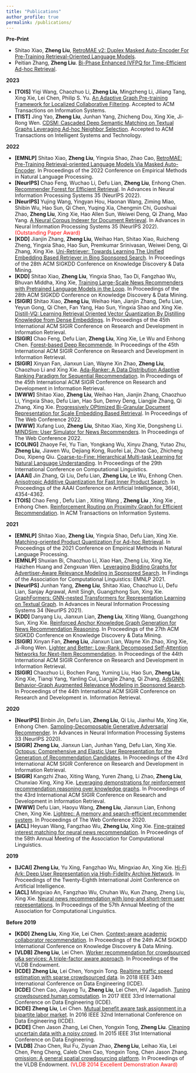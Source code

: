 ```yaml
---
title: "Publications"
author_profile: true
permalink: /publications/
---
```


**Pre-Print**
* Shitao Xiao, **Zheng Liu**, [RetroMAE v2: Duplex Masked Auto-Encoder For Pre-Training Retrieval-Oriented Language Models](https://arxiv.org/abs/2211.08769). 
* Peitian Zhang, **Zheng Liu**. [Bi-Phase Enhanced IVFPQ for Time-Efficient Ad-hoc Retrieval](https://arxiv.org/abs/2210.05521).


**2023**
* **[TOIS]** Yiqi Wang, Chaozhuo Li, **Zheng Liu**, Mingzheng Li, Jiliang Tang, Xing Xie, Lei Chen, Philip S. Yu. [An Adaptive Graph Pre-training Framework for Localized Collaborative Filtering](https://arxiv.org/abs/2112.07191). Accepted to ACM Transactions on Information Systems. 
* **[TIST]** Jing Yao, **Zheng Liu**, Junhan Yang, Zhicheng Dou, Xing Xie, Ji-Rong Wen. [CDSM: Cascaded Deep Semantic Matching on Textual Graphs Leveraging Ad-hoc Neighbor Selection](). Accepted to ACM Transactions on Intelligent Systems and Technology. 

**2022**
* **[EMNLP]** Shitao Xiao, **Zheng Liu**, Yingxia Shao, Zhao Cao, [RetroMAE: Pre-Training Retrieval-oriented Language Models Via Masked Auto-Encoder](https://arxiv.org/abs/2205.12035). In Proceedings of the 2022 Conference on Empirical Methods in Natural Language Processing. 
* **[NeurIPS]** Chao Feng, Wuchao Li, Defu Lian, **Zheng Liu**, Enhong Chen. [Recommender Forest for Efficient Retrieval](https://nips.cc/Conferences/2022/ScheduleMultitrack?event=54988). In Advances in Neural Information Processing Systems 35 (NeurIPS 2022).
* **[NeurIPS]** Yujing Wang, Yingyan Hou, Haonan Wang, Ziming Miao, Shibin Wu, Hao Sun, Qi Chen, Yuqing Xia, Chengmin Chi, Guoshuai Zhao, **Zheng Liu**, Xing Xie, Hao Allen Sun, Weiwei Deng, Qi Zhang, Mao Yang. [A Neural Corpus Indexer for Document Retrieval](https://arxiv.org/abs/2206.02743). In Advances in Neural Information Processing Systems 35 (NeurIPS 2022). <span style="color:red">(Outstanding Paper Award)
* **[KDD]** Jianjin Zhang, **Zheng Liu**, Weihao Han, Shitao Xiao, Ruicheng Zheng, Yingxia Shao, Hao Sun, Premkumar Srinivasan, Weiwei Deng, Qi Zhang, Xing Xie. [Uni-Retriever: Towards Learning The Unified Embedding Based Retriever in Bing Sponsored Search](https://dl.acm.org/doi/10.1145/3534678.3539212). In Proceedings of the 28th ACM SIGKDD Conference on Knowledge Discovery & Data Mining.
* **[KDD]** Shitao Xiao, **Zheng Liu**, Yingxia Shao, Tao Di, Fangzhao Wu, Bhuvan Middha, Xing Xie, [Training Large-Scale News Recommenders with Pretrained Language Models in the Loop](https://dl.acm.org/doi/10.1145/3534678.3539120). In Proceedings of the 28th ACM SIGKDD Conference on Knowledge Discovery & Data Mining.
* **[SIGIR]** Shitao Xiao, **Zheng Liu**, Weihao Han, Jianjin Zhang, Defu Lian, Yeyun Gong, Qi Chen, Fan Yang, Hao Sun, Yingxia Shao and Xing Xie. [Distill-VQ: Learning Retrieval Oriented Vector Quantization By Distilling Knowledge from Dense
Embeddings](https://dl.acm.org/doi/abs/10.1145/3477495.3531799). In Proceedings of the 45th International ACM SIGIR Conference on Research and Development in Information Retrieval.
* **[SIGIR]** Chao Feng, Defu Lian, **Zheng Liu**, Xing Xie, Le Wu and Enhong Chen. [Forest-based Deep Recommende](https://dl.acm.org/doi/abs/10.1145/3477495.3531980). In Proceedings of the 45th International ACM SIGIR Conference on Research and Development in Information Retrieval.
* **[SIGIR]** Xinyan Fan, Jianxun Lian, Wayne Xin Zhao, **Zheng Liu**, Chaozhuo Li and Xing Xie. [Ada-Ranker: A Data Distribution Adaptive Ranking Paradigm for Sequential Recommendation](https://dl.acm.org/doi/abs/10.1145/3477495.3531931). In Proceedings of the 45th International ACM SIGIR Conference on Research and Development in Information Retrieval.
* **[WWW]** Shitao Xiao, **Zheng Liu**, Weihao Han, Jianjin Zhang, Chaozhuo Li, Yingxia Shao, Defu Lian, Hao Sun,
Denvy Deng, Liangjie Zhang, Qi Zhang, Xing Xie. [Progressively OPtimized Bi-Granular Document Representation for Scale Embedding Based Retrieval](https://dl.acm.org/doi/10.1145/3485447.3511957). In Proceedings of The Web Conference 2022. 
* **[WWW]** Xufang Luo, **Zheng Liu**, Shitao Xiao, Xing Xie, Dongsheng Li. [MINDSim: User Simulator for News Recommenders](https://dl.acm.org/doi/fullHtml/10.1145/3485447.3512080). In Proceedings of The Web Conference 2022.
* **[COLING]** Zhaoye Fei, Yu Tian, Yongkang Wu, Xinyu Zhang, Yutao Zhu, **Zheng Liu**, Jiawen Wu, Dejiang Kong, Ruofei Lai, Zhao Cao, Zhicheng Dou, Xipeng Qiu. [Coarse-to-Fine: Hierarchical Multi-task Learning for Natural Language Understanding](https://aclanthology.org/2022.coling-1.439/). In Proceedings of the 29th International Conference on Computational Linguistics. 
* **[AAAI]** Jin Zhang, Qi Liu, Defu Lian, **Zheng Liu**, Le Wu, Enhong Chen. [Anisotropic Additive Quantization for Fast Inner Product Search](https://aaai-2022.virtualchair.net/poster_aaai4309). In Proceedings of the AAAI Conference on Artificial Intelligence, 36(4), 4354-4362.
* **[TOIS]** Chao Feng , Defu Lian , Xiting Wang , **Zheng Liu** , Xing Xie , Enhong Chen. [Reinforcement Routing on Proximity Graph for Efficient Recommendation](https://dl.acm.org/doi/abs/10.1145/3512767). In ACM Transactions on Information Systems.

**2021**
* **[EMNLP]** Shitao Xiao, **Zheng Liu**, Yingxia Shao, Defu Lian, Xing Xie. [Matching-oriented Product Quantization For Ad-hoc Retrieval](https://aclanthology.org/2021.emnlp-main.640.pdf). In Proceedings of the 2021 Conference on Empirical Methods in Natural Language Processing. 
* **[EMNLP]** Shuxian Bi, Chaozhuo Li, Xiao Han, Zheng Liu, Xing Xie, Haizhen Huang and Zengxuan Wen. [Leveraging Bidding Graphs for Advertiser-Aware Relevance Modeling in Sponsored Search](https://aclanthology.org/2021.findings-emnlp.191/). In Findings of the Association for Computational Linguistics: EMNLP 2021.
* **[NeurIPS]** Junhan Yang, **Zheng Liu**, Shitao Xiao, Chaozhuo Li, Defu Lian, Sanjay Agrawal, Amit Singh, Guangzhong Sun, Xing Xie. [GraphFormers: GNN-nested Transformers for Representation Learning on Textual Graph](https://proceedings.neurips.cc/paper/2021/hash/f18a6d1cde4b205199de8729a6637b42-Abstract.html). In Advances in Neural Information Processing Systems 34 (NeurIPS 2021). 
* **[KDD]** Danyang Liu, Jianxun Lian, **Zheng Liu**, Xiting Wang, Guangzhong Sun, Xing Xie. [Reinforced Anchor Knowledge Graph Generation for News Recommendation Reasoning](https://dl.acm.org/doi/abs/10.1145/3447548.3467315). In Proceedings of the 27th ACM SIGKDD Conference on Knowledge Discovery & Data Mining.
* **[SIGIR]** Xinyan Fan, **Zheng Liu**, Jianxun Lian, Wayne Xin Zhao, Xing Xie, Ji-Rong Wen. [Lighter and Better: Low-Rank Decomposed Self-Attention Networks for Next-Item Recommendation](https://dl.acm.org/doi/10.1145/3404835.3462978). In Proceedings of the 44th International ACM SIGIR Conference on Research and Development in Information Retrieval.
* **[SIGIR]** Chaozhuo Li, Bochen Pang, Yuming Liu, Hao Sun, **Zheng Liu**, Xing Xie, Tianqi Yang, Yanling Cui, Liangjie Zhang, Qi Zhang, [AdsGNN: Behavior-Graph Augmented Relevance Modeling in Sponsored Search](https://dl.acm.org/doi/10.1145/3404835.3462926). In Proceedings of the 44th International ACM SIGIR Conference on Research and Development in. Information Retrieval.

**2020**
* **[NeurIPS]** Binbin Jin, Defu Lian, **Zheng Liu**, Qi Liu, Jianhui Ma, Xing Xie, Enhong Chen. [Sampling-Decomposable Generative Adversarial Recommender](https://proceedings.neurips.cc/paper/2020/file/ff42b03a06a1bed4e936f0e04958e168-Paper.pdf). In Advances in Neural Information Processing Systems 33 (NeurIPS 2020).
* **[SIGIR]** **Zheng Liu**, Jianxun Lian, Junhan Yang, Defu Lian, Xing Xie. [Octopus: Comprehensive and Elastic User Representation for the Generation of Recommendation
Candidates](https://dl.acm.org/doi/abs/10.1145/3397271.3401088). In Proceedings of the 43rd International ACM SIGIR Conference on Research and Development in Information Retrieval.
* **[SIGIR]** Kangzhi Zhao, Xiting Wang, Yuren Zhang, Li Zhao, **Zheng Liu**, Chunxiao Xing, Xing Xie. [Leveraging demonstrations for reinforcement recommendation reasoning over knowledge graphs](https://dl.acm.org/doi/10.1145/3397271.3401171). In Proceedings of the 43rd International ACM SIGIR Conference on Research and Development in Information Retrieval.
* **[WWW]** Defu Lian, Haoyu Wang, **Zheng Liu**, Jianxun Lian, Enhong Chen, Xing Xie. [Lightrec: A memory and search-efficient recommender system](https://dl.acm.org/doi/fullHtml/10.1145/3366423.3380151). In Proceedings of The Web Conference 2020.
* **[ACL]** Heyuan Wang, Fangzhao Wu, **Zheng Liu**, Xing Xie. [Fine-grained interest matching for neural news recommendation](https://aclanthology.org/2020.acl-main.77/). In Proceedings of the 58th Annual Meeting of the Association for Computational Linguistics. 

**2019**
* **[IJCAI]** **Zheng Liu**, Yu Xing, Fangzhao Wu, Mingxiao An, Xing Xie. [Hi-Fi Ark: Deep User Representation via High-Fidelity Archive Network](https://www.ijcai.org/proceedings/2019/424). In Proceedings of the Twenty-Eighth International Joint Conference on Artificial Intelligence. 
* **[ACL]** Mingxiao An, Fangzhao Wu, Chuhan Wu, Kun Zhang, Zheng Liu, Xing Xie. [Neural news recommendation with long-and short-term user representations](https://aclanthology.org/P19-1033/). In Proceedings of the 57th Annual Meeting of the Association for Computational Linguistics. 

**Before 2019**
* **[KDD]** **Zheng Liu**, Xing Xie, Lei Chen. [Context-aware academic collaborator recommendation](https://dl.acm.org/doi/abs/10.1145/3219819.3220050). In Proceedings of the 24th ACM SIGKDD International Conference on Knowledge Discovery & Data Mining.
* **[VLDB]** **Zheng Liu**, Lei Chen. [Worker recommendation for crowdsourced q&a services: A triple-factor aware approach](https://dl.acm.org/doi/abs/10.14778/3157794.3157805). In Proceedings of the VLDB Endowment. 
* **[ICDE]** **Zheng Liu**, Lei Chen, Yongxin Tong. [Realtime traffic speed estimation with sparse crowdsourced data](https://ieeexplore.ieee.org/document/8509259). In 2018 IEEE 34th International Conference on Data Engineering (ICDE).
* **[ICDE]** Chen Cao, Jiayang Tu, **Zheng Liu**, Lei Chen, HV Jagadish. [Tuning crowdsourced human computation](https://ieeexplore.ieee.org/document/7930044/). In 2017 IEEE 33rd International Conference on Data Engineering (ICDE). 
* **[ICDE]** **Zheng Liu**, Lei Chen. [Mutual benefit aware task assignment in a bipartite labor market](https://ieeexplore.ieee.org/document/7498230). In 2016 IEEE 32nd International Conference on Data Engineering (ICDE). 
* **[ICDE]** Chen Jason Zhang, Lei Chen, Yongxin Tong, **Zheng Liu**. [Cleaning uncertain data with a noisy crowd](https://ieeexplore.ieee.org/document/7113268). In 2015 IEEE 31st International Conference on Data Engineering. 
* **[VLDB]** Zhao Chen, Rui Fu, Ziyuan Zhao, **Zheng Liu**, Leihao Xia, Lei Chen, Peng Cheng, Caleb Chen Cao, Yongxin Tong, Chen Jason Zhang. [gmission: A general spatial crowdsourcing platform](http://www.vldb.org/pvldb/vol7/p1629-chen.pdf). In Proceedings of the VLDB Endowment. <span style="color:red">(VLDB 2014 Excellent Demonstration Award)